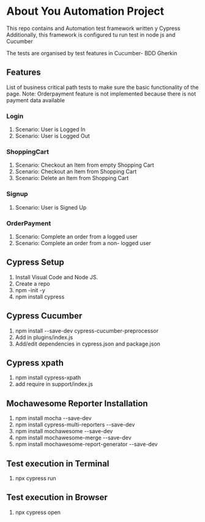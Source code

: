 # About You Automation Project

This repo contains and Automation test framework written y Cypress
Additionally, this framework is configured tu run test in node js and Cucumber

The tests are organised by test features in Cucumber- BDD Gherkin 

## Features

List of business critical path tests to make sure the basic functionality of the page.
Note: Orderpayment feature is not implemented because there is not payment data available

### Login

1. Scenario: User is Logged In
2. Scenario: User is Logged Out

### ShoppingCart

1. Scenario: Checkout an Item from empty Shopping Cart 
2. Scenario: Checkout an Item from Shopping Cart 
3. Scenario: Delete an Item from Shopping Cart

### Signup

1. Scenario: User is Signed Up

### OrderPayment

1. Scenario: Complete an order from a logged user
2. Scenario: Complete an order from a non- logged user

## Cypress Setup

1. Install Visual Code and Node JS.
2. Create a repo
3. npm -init -y
4. npm install cypress

## Cypress Cucumber

1. npm install --save-dev cypress-cucumber-preprocessor
2. Add in plugins/index.js  
3. Add/edit dependencies in cypress.json and package.json

## Cypress xpath

1. npm install cypress-xpath
2. add require in support/index.js  

## Mochawesome Reporter Installation

1. npm install mocha --save-dev
2. npm install cypress-multi-reporters --save-dev
3. npm install mochawesome --save-dev
4. npm install mochawesome-merge --save-dev
5. npm install mochawesome-report-generator --save-dev

## Test execution in Terminal

1. npx cypress run

## Test execution in Browser
1. npx cypress open


